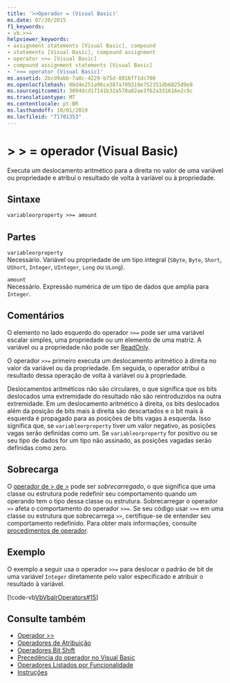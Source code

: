 ```yaml
---
title: '>>Operador = (Visual Basic)'
ms.date: 07/20/2015
f1_keywords:
- vb.>>=
helpviewer_keywords:
- assignment statements [Visual Basic], compound
- statements [Visual Basic], compound assignment
- operator >>= [Visual Basic]
- compound assignment statements [Visual Basic]
- '>>= operator [Visual Basic]'
ms.assetid: 2bcd9abb-7a8c-4229-b75d-8816ff1dc700
ms.openlocfilehash: 08d4e251a96ca387a709319e752351db6825d9e8
ms.sourcegitcommit: 3094dcd17141b32a570a82ae3f62a331616e2c9c
ms.translationtype: MT
ms.contentlocale: pt-BR
ms.lasthandoff: 10/01/2019
ms.locfileid: "71701353"
---
```

# <a name="-operator-visual-basic"></a>> > = operador (Visual Basic)
Executa um deslocamento aritmético para a direita no valor de uma variável ou propriedade e atribui o resultado de volta à variável ou à propriedade.  
  
## <a name="syntax"></a>Sintaxe  
  
```vb  
variableorproperty >>= amount  
```  
  
## <a name="parts"></a>Partes  
 `variableorproperty`  
 Necessário. Variável ou propriedade de um tipo integral (`SByte`, `Byte`, `Short`, `UShort`, `Integer`, `UInteger`, `Long` ou `ULong`).  
  
 `amount`  
 Necessário. Expressão numérica de um tipo de dados que amplia para `Integer`.  
  
## <a name="remarks"></a>Comentários  
 O elemento no lado esquerdo do operador `>>=` pode ser uma variável escalar simples, uma propriedade ou um elemento de uma matriz. A variável ou a propriedade não pode ser [ReadOnly](../../../visual-basic/language-reference/modifiers/readonly.md).  
  
 O operador `>>=` primeiro executa um deslocamento aritmético à direita no valor da variável ou da propriedade. Em seguida, o operador atribui o resultado dessa operação de volta à variável ou à propriedade.  
  
 Deslocamentos aritméticos não são circulares, o que significa que os bits deslocados uma extremidade do resultado não são reintroduzidos na outra extremidade. Em um deslocamento aritmético à direita, os bits deslocados além da posição de bits mais à direita são descartados e o bit mais à esquerda é propagado para as posições de bits vagas à esquerda. Isso significa que, se `variableorproperty` tiver um valor negativo, as posições vagas serão definidas como um. Se `variableorproperty` for positivo ou se seu tipo de dados for um tipo não assinado, as posições vagadas serão definidas como zero.  
  
## <a name="overloading"></a>Sobrecarga  
 O [operador de > de >](../../../visual-basic/language-reference/operators/right-shift-operator.md) pode ser *sobrecarregado*, o que significa que uma classe ou estrutura pode redefinir seu comportamento quando um operando tem o tipo dessa classe ou estrutura. Sobrecarregar o operador `>>` afeta o comportamento do operador `>>=`. Se seu código usar `>>=` em uma classe ou estrutura que sobrecarrega `>>`, certifique-se de entender seu comportamento redefinido. Para obter mais informações, consulte [procedimentos de operador](../../../visual-basic/programming-guide/language-features/procedures/operator-procedures.md).  
  
## <a name="example"></a>Exemplo  
 O exemplo a seguir usa o operador `>>=` para deslocar o padrão de bit de uma variável `Integer` diretamente pelo valor especificado e atribuir o resultado à variável.  
  
 [!code-vb[VbVbalrOperators#15](~/samples/snippets/visualbasic/VS_Snippets_VBCSharp/VbVbalrOperators/VB/Class1.vb#15)]  
  
## <a name="see-also"></a>Consulte também

- [Operador >>](../../../visual-basic/language-reference/operators/right-shift-operator.md)
- [Operadores de Atribuição](../../../visual-basic/language-reference/operators/assignment-operators.md)
- [Operadores Bit Shift](../../../visual-basic/language-reference/operators/bit-shift-operators.md)
- [Precedência do operador no Visual Basic](../../../visual-basic/language-reference/operators/operator-precedence.md)
- [Operadores Listados por Funcionalidade](../../../visual-basic/language-reference/operators/operators-listed-by-functionality.md)
- [Instruções](../../../visual-basic/programming-guide/language-features/statements.md)
